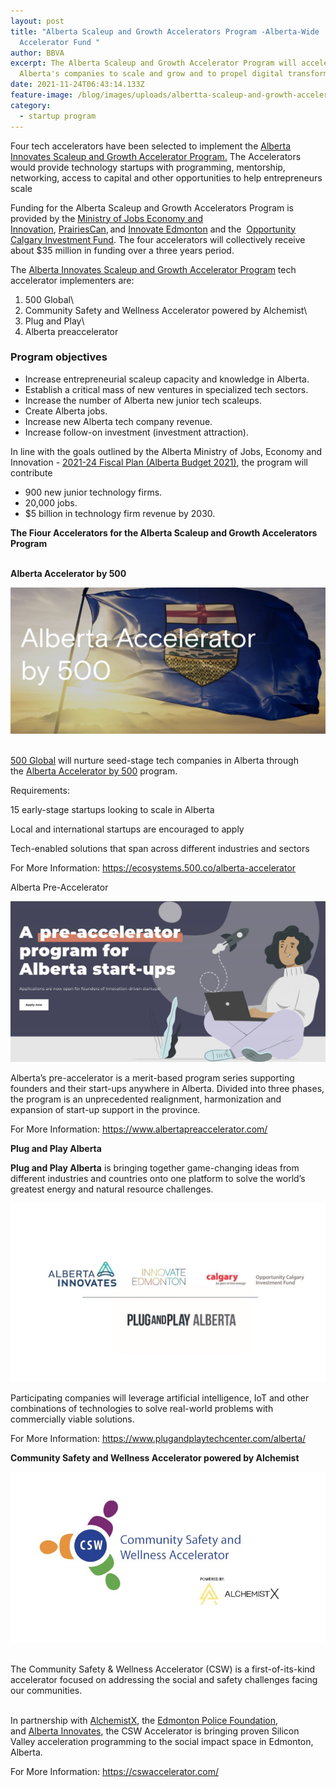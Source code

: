 ```yaml
---
layout: post
title: "Alberta Scaleup and Growth Accelerators Program -Alberta-Wide
  Accelerator Fund "
author: BBVA
excerpt: The Alberta Scaleup and Growth Accelerator Program will accelerate
  Alberta's companies to scale and grow and to propel digital transformation.
date: 2021-11-24T06:43:14.133Z
feature-image: /blog/images/uploads/albertta-scaleup-and-growth-accelerators-program.jpg
category:
  - startup program
---
```

Four tech accelerators have been selected to implement the [Alberta Innovates Scaleup and Growth Accelerator Program.](https://albertainnovates.ca/programs/alberta-scaleup-and-growth-accelerators-program/) The Accelerators would provide technology startups with programming, mentorship, networking, access to capital and other opportunities to help entrepreneurs scale

Funding for the Alberta Scaleup and Growth Accelerators Program is provided by the [Ministry of Jobs Economy and Innovation](https://www.alberta.ca/jobs-economy-and-innovation.aspx), [PrairiesCan](https://www.canada.ca/en/prairies-economic-development/corporate/about.html), and [Innovate Edmonton](https://innovateedmonton.com/) and the  [Opportunity Calgary Investment Fund](https://calgaryeconomicdevelopment.com/about-us/initiatives/opportunity-calgary-investment-fund/). The four accelerators will collectively receive about $35 million in funding over a three years period.

The [Alberta Innovates Scaleup and Growth Accelerator Program](https://albertainnovates.ca/programs/alberta-scaleup-and-growth-accelerators-program/) tech accelerator implementers are:

1. 500 Global\
2. Community Safety and Wellness Accelerator powered by Alchemist\
3. Plug and Play\
4. Alberta preaccelerator

### Program objectives

* Increase entrepreneurial scaleup capacity and knowledge in Alberta.
* Establish a critical mass of new ventures in specialized tech sectors.
* Increase the number of Alberta new junior tech scaleups.
* Create Alberta jobs.
* Increase new Alberta tech company revenue.
* Increase follow-on investment (investment attraction).

In line with the goals outlined by the Alberta Ministry of Jobs, Economy and Innovation - [2021-24 Fiscal Plan (Alberta Budget 2021)](https://open.alberta.ca/dataset/6f47f49d-d79e-4298-9450-08a61a6c57b2/resource/ec1d42ee-ecca-48a9-b450-6b18352b58d3/download/budget-2021-fiscal-plan-2021-24.pdf), the program will contribute 

* 900 new junior technology firms.
* 20,000 jobs.
* $5 billion in technology firm revenue by 2030.

**The Fiour Accelerators for the  Alberta Scaleup and Growth Accelerators Program**

\
**Alberta Accelerator by 500**

![](/blog/images/uploads/alberta-accelerator-by-500.jpg)

[\
500 Global](https://500.co/) will nurture seed-stage tech companies in Alberta through the [Alberta Accelerator by 500](https://ecosystems.500.co/alberta-accelerator) program.

Requirements:

15 early-stage startups looking to scale in Alberta

Local and international startups are encouraged to apply

Tech-enabled solutions that span across different industries and sectors

For More Information: <https://ecosystems.500.co/alberta-accelerator>

Alberta Pre-Accelerator

![](/blog/images/uploads/pre-accelerator-program-for-alberta-startups.jpg)

Alberta’s pre-accelerator is a merit-based program series supporting founders and their start-ups anywhere in Alberta. Divided into three phases, the program is an unprecedented realignment, harmonization and expansion of start-up support in the province.

For More Information: <https://www.albertapreaccelerator.com/>

**Plug and Play Alberta**

**Plug and Play Alberta** is bringing together game-changing ideas from different industries and countries onto one platform to solve the world’s greatest energy and natural resource challenges.

![sponsors](/blog/images/uploads/plug-and-play-alberta.jpeg "Sponsors")

Participating companies will leverage artificial intelligence, IoT and other combinations of technologies to solve real-world problems with commercially viable solutions.

For More Information: <https://www.plugandplaytechcenter.com/alberta/>

**Community Safety and Wellness Accelerator powered by Alchemist**

![community safety](/blog/images/uploads/community-safety-and-wellness-accelerator.jpg "Community Safety")

\
The Community Safety & Wellness Accelerator (CSW) is a first-of-its-kind accelerator focused on addressing the social and safety challenges facing our communities.

\
In partnership with [AlchemistX](https://www.alchemistaccelerator.com/), the [Edmonton Police Foundation](https://edmontonpolicefoundation.com/), and [Alberta Innovates](https://albertainnovates.ca/), the CSW Accelerator is bringing proven Silicon Valley acceleration programming to the social impact space in Edmonton, Alberta.

For More Information: <https://cswaccelerator.com/>